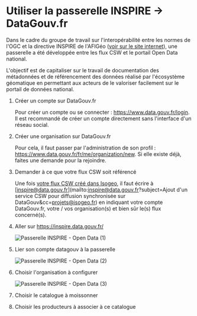 # Utiliser la passerelle INSPIRE -> DataGouv.fr

Dans le cadre du groupe de travail sur l'interopérabilité entre les normes de l'OGC et la directive INSPIRE de l'AFIGéo ([voir sur le site internet](http://afigeo.asso.fr/pole-entreprise/groupe-dinteret-ogc.html)), une passerelle a été développée entre les flux CSW et le portail Open Data national.

L'objectif est de capitaliser sur le travail de documentation des métadonnées et de référencement des données réalisé par l'écosystème géomatique en permettant aux acteurs de le  valoriser facilement sur le portail de données national.

1. Créer un compte sur DataGouv.fr

    Pour créer un compte ou se connecter : https://www.data.gouv.fr/login. Il est recommandé de créer un compte directement sans l'interface d'un réseau social.

2. Créer une organisation sur DataGouv.fr

    Pour cela, il faut passer par l'administration de son profil : https://www.data.gouv.fr/fr/me/organization/new. Si elle existe déjà, faites une demande pour la rejoindre.

3. Demander à ce que votre flux CSW soit référencé

    Une fois [votre flux CSW créé dans Isogeo](/fr/features/publish/csw_server.html), il faut écrire à [inspire@data.gouv.fr](mailto:inspire@data.gouv.fr?subject=Ajout d'un service CSW pour diffusion synchronisée sur DataGouv&cc=projets@isogeo.fr) en indiquant votre compte DataGouv.fr, votre / vos organisation(s) et bien sûr le(s) flux concerné(s).

4. Aller sur https://inspire.data.gouv.fr/

    ![Passerelle INSPIRE - Open Data (1)](/fr/images/annex_bridge_INSPIRE_DataGouv_1.png "Page d'accueil de la passerelle")

5. Lier son compte datagouv à la passerelle

    ![Passerelle INSPIRE - Open Data (2)](/fr/images/annex_bridge_INSPIRE_DataGouv_2_oauth.png "Lier son compte DataGouv")

6. Choisir l'organisation à configurer

    ![Passerelle INSPIRE - Open Data (3)](/fr/images/annex_bridge_INSPIRE_DataGouv_3_LinkOrga.png "Choisir parmi ses organisations")

7. Choisir le catalogue à moissonner
8. Choisir les producteurs à associer à ce catalogue






